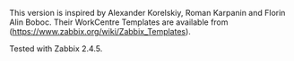 This version is inspired by Alexander Korelskiy, Roman Karpanin and Florin Alin Boboc. Their WorkCentre Templates are available from (https://www.zabbix.org/wiki/Zabbix_Templates).

Tested with Zabbix 2.4.5.